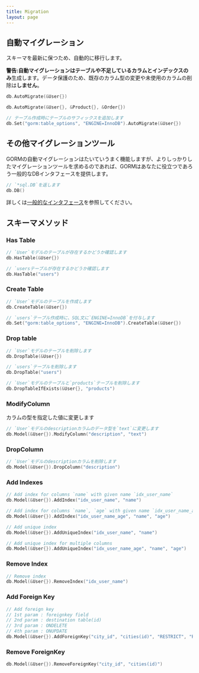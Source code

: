 ```yaml
---
title: Migration
layout: page
---
```

## 自動マイグレーション

スキーマを最新に保つため、自動的に移行します。

**警告:**自動マイグレーションはテーブルや不足しているカラムとインデックス**のみ**生成します。データ保護のため、既存のカラム型の変更や未使用のカラムの削除は**しません**。

```go
db.AutoMigrate(&User{})

db.AutoMigrate(&User{}, &Product{}, &Order{})

// テーブル作成時にテーブルのサフィックスを追加します
db.Set("gorm:table_options", "ENGINE=InnoDB").AutoMigrate(&User{})
```

## その他マイグレーションツール

GORMの自動マイグレーションはたいていうまく機能しますが、よりしっかりしたマイグレーションツールを求めるのであれば、GORMはあなたに役立つであろう一般的なDBインタフェースを提供します。

```go
// `*sql.DB`を返します
db.DB()
```

詳しくは[一般的なインタフェース](/docs/generic_interface.html)を参照してください。

## スキーマメソッド

### Has Table

```go
// `User`モデルのテーブルが存在するかどうか確認します
db.HasTable(&User{})

// `usersテーブルが存在するかどうか確認します
db.HasTable("users")
```

### Create Table

```go
// `User`モデルのテーブルを作成します
db.CreateTable(&User{})

// `users`テーブル作成時に、SQL文に`ENGINE=InnoDB`を付与します
db.Set("gorm:table_options", "ENGINE=InnoDB").CreateTable(&User{})
```

### Drop table

```go
// `User`モデルのテーブルを削除します
db.DropTable(&User{})

// `users`テーブルを削除します
db.DropTable("users")

// `User`モデルのテーブルと`products`テーブルを削除します
db.DropTableIfExists(&User{}, "products")
```

### ModifyColumn

カラムの型を指定した値に変更します

```go
// `User`モデルのdescriptionカラムのデータ型を`text`に変更します
db.Model(&User{}).ModifyColumn("description", "text")
```

### DropColumn

```go
// `User`モデルのdescriptionカラムを削除します
db.Model(&User{}).DropColumn("description")
```

### Add Indexes

```go
// Add index for columns `name` with given name `idx_user_name`
db.Model(&User{}).AddIndex("idx_user_name", "name")

// Add index for columns `name`, `age` with given name `idx_user_name_age`
db.Model(&User{}).AddIndex("idx_user_name_age", "name", "age")

// Add unique index
db.Model(&User{}).AddUniqueIndex("idx_user_name", "name")

// Add unique index for multiple columns
db.Model(&User{}).AddUniqueIndex("idx_user_name_age", "name", "age")
```

### Remove Index

```go
// Remove index
db.Model(&User{}).RemoveIndex("idx_user_name")
```

### Add Foreign Key

```go
// Add foreign key
// 1st param : foreignkey field
// 2nd param : destination table(id)
// 3rd param : ONDELETE
// 4th param : ONUPDATE
db.Model(&User{}).AddForeignKey("city_id", "cities(id)", "RESTRICT", "RESTRICT")
```

### Remove ForeignKey

```go
db.Model(&User{}).RemoveForeignKey("city_id", "cities(id)")
```